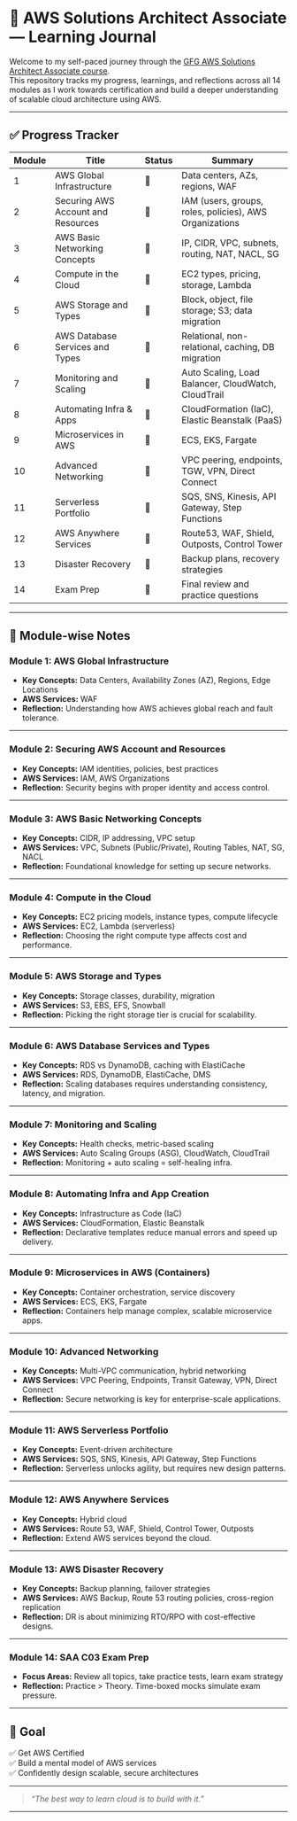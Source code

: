 # 🧠 AWS Solutions Architect Associate — Learning Journal

Welcome to my self-paced journey through the [GFG AWS Solutions Architect Associate course](https://www.geeksforgeeks.org/batch/aws-solutions-architect-associate-self-paced).  
This repository tracks my progress, learnings, and reflections across all 14 modules as I work towards certification and build a deeper understanding of scalable cloud architecture using AWS.

---

## ✅ Progress Tracker

| Module | Title | Status | Summary |
|--------|-------|--------|---------|
| 1 | AWS Global Infrastructure | 🔄 | Data centers, AZs, regions, WAF |
| 2 | Securing AWS Account and Resources | 🔄 | IAM (users, groups, roles, policies), AWS Organizations |
| 3 | AWS Basic Networking Concepts | 🔄 | IP, CIDR, VPC, subnets, routing, NAT, NACL, SG |
| 4 | Compute in the Cloud | 🔄 | EC2 types, pricing, storage, Lambda |
| 5 | AWS Storage and Types | 🔄 | Block, object, file storage; S3; data migration |
| 6 | AWS Database Services and Types | 🔄 | Relational, non-relational, caching, DB migration |
| 7 | Monitoring and Scaling | 🔄 | Auto Scaling, Load Balancer, CloudWatch, CloudTrail |
| 8 | Automating Infra & Apps | 🔄 | CloudFormation (IaC), Elastic Beanstalk (PaaS) |
| 9 | Microservices in AWS | 🔄 | ECS, EKS, Fargate |
| 10 | Advanced Networking | 🔄 | VPC peering, endpoints, TGW, VPN, Direct Connect |
| 11 | Serverless Portfolio | 🔄 | SQS, SNS, Kinesis, API Gateway, Step Functions |
| 12 | AWS Anywhere Services | 🔄 | Route53, WAF, Shield, Outposts, Control Tower |
| 13 | Disaster Recovery | 🔄 | Backup plans, recovery strategies |
| 14 | Exam Prep | 🔄 | Final review and practice questions |

---

## 📘 Module-wise Notes

### Module 1: AWS Global Infrastructure
- **Key Concepts:** Data Centers, Availability Zones (AZ), Regions, Edge Locations
- **AWS Services:** WAF
- **Reflection:** Understanding how AWS achieves global reach and fault tolerance.

---

### Module 2: Securing AWS Account and Resources
- **Key Concepts:** IAM identities, policies, best practices
- **AWS Services:** IAM, AWS Organizations
- **Reflection:** Security begins with proper identity and access control.

---

### Module 3: AWS Basic Networking Concepts
- **Key Concepts:** CIDR, IP addressing, VPC setup
- **AWS Services:** VPC, Subnets (Public/Private), Routing Tables, NAT, SG, NACL
- **Reflection:** Foundational knowledge for setting up secure networks.

---

### Module 4: Compute in the Cloud
- **Key Concepts:** EC2 pricing models, instance types, compute lifecycle
- **AWS Services:** EC2, Lambda (serverless)
- **Reflection:** Choosing the right compute type affects cost and performance.

---

### Module 5: AWS Storage and Types
- **Key Concepts:** Storage classes, durability, migration
- **AWS Services:** S3, EBS, EFS, Snowball
- **Reflection:** Picking the right storage tier is crucial for scalability.

---

### Module 6: AWS Database Services and Types
- **Key Concepts:** RDS vs DynamoDB, caching with ElastiCache
- **AWS Services:** RDS, DynamoDB, ElastiCache, DMS
- **Reflection:** Scaling databases requires understanding consistency, latency, and migration.

---

### Module 7: Monitoring and Scaling
- **Key Concepts:** Health checks, metric-based scaling
- **AWS Services:** Auto Scaling Groups (ASG), CloudWatch, CloudTrail
- **Reflection:** Monitoring + auto scaling = self-healing infra.

---

### Module 8: Automating Infra and App Creation
- **Key Concepts:** Infrastructure as Code (IaC)
- **AWS Services:** CloudFormation, Elastic Beanstalk
- **Reflection:** Declarative templates reduce manual errors and speed up delivery.

---

### Module 9: Microservices in AWS (Containers)
- **Key Concepts:** Container orchestration, service discovery
- **AWS Services:** ECS, EKS, Fargate
- **Reflection:** Containers help manage complex, scalable microservice apps.

---

### Module 10: Advanced Networking
- **Key Concepts:** Multi-VPC communication, hybrid networking
- **AWS Services:** VPC Peering, Endpoints, Transit Gateway, VPN, Direct Connect
- **Reflection:** Secure networking is key for enterprise-scale applications.

---

### Module 11: AWS Serverless Portfolio
- **Key Concepts:** Event-driven architecture
- **AWS Services:** SQS, SNS, Kinesis, API Gateway, Step Functions
- **Reflection:** Serverless unlocks agility, but requires new design patterns.

---

### Module 12: AWS Anywhere Services
- **Key Concepts:** Hybrid cloud
- **AWS Services:** Route 53, WAF, Shield, Control Tower, Outposts
- **Reflection:** Extend AWS services beyond the cloud.

---

### Module 13: AWS Disaster Recovery
- **Key Concepts:** Backup planning, failover strategies
- **AWS Services:** AWS Backup, Route 53 routing policies, cross-region replication
- **Reflection:** DR is about minimizing RTO/RPO with cost-effective designs.

---

### Module 14: SAA C03 Exam Prep
- **Focus Areas:** Review all topics, take practice tests, learn exam strategy
- **Reflection:** Practice > Theory. Time-boxed mocks simulate exam pressure.

---

## 🎯 Goal

✅ Get AWS Certified  
✅ Build a mental model of AWS services  
✅ Confidently design scalable, secure architectures  

---

> _“The best way to learn cloud is to build with it.”_

---

